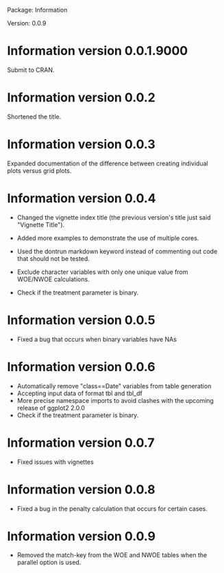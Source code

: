 <!-- README.md is generated from NEWS.Rmd. Please edit that file -->
Package: Information

Version: 0.0.9

Information version 0.0.1.9000
==============================

Submit to CRAN.

Information version 0.0.2
=========================

Shortened the title.

Information version 0.0.3
=========================

Expanded documentation of the difference between creating individual plots versus grid plots.

Information version 0.0.4
=========================

-   Changed the vignette index title (the previous version's title just said "Vignette Title").

-   Added more examples to demonstrate the use of multiple cores.

-   Used the dontrun markdown keyword instead of commenting out code that should not be tested.

-   Exclude character variables with only one unique value from WOE/NWOE calculations.

-   Check if the treatment parameter is binary.

Information version 0.0.5
=========================

-   Fixed a bug that occurs when binary variables have NAs

Information version 0.0.6
=========================

-   Automatically remove "class==Date" variables from table generation
-   Accepting input data of format tbl and tbl\_df
-   More precise namespace imports to avoid clashes with the upcoming release of ggplot2 2.0.0
-   Check if the treatment parameter is binary.

Information version 0.0.7
=========================

-   Fixed issues with vignettes

Information version 0.0.8
=========================

-   Fixed a bug in the penalty calculation that occurs for certain cases.

Information version 0.0.9
=========================

-   Removed the match-key from the WOE and NWOE tables when the parallel option is used.
